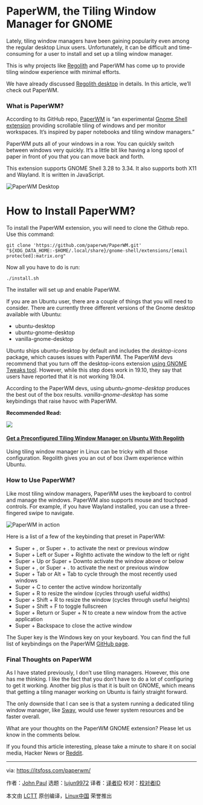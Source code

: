 [#]: collector: (lujun9972)
[#]: translator: ( )
[#]: reviewer: ( )
[#]: publisher: ( )
[#]: url: ( )
[#]: subject: (PaperWM, the Tiling Window Manager for GNOME)
[#]: via: (https://itsfoss.com/paperwm/)
[#]: author: (John Paul https://itsfoss.com/author/john/)

PaperWM, the Tiling Window Manager for GNOME
======

Lately, tiling window managers have been gaining popularity even among the regular desktop Linux users. Unfortunately, it can be difficult and time-consuming for a user to install and set up a tiling window manager.

This is why projects like [Regolith][1] and PaperWM has come up to provide tiling window experience with minimal efforts.

We have already discussed [Regolith desktop][2] in details. In this article, we’ll check out PaperWM.

### What is PaperWM?

According to its GitHub repo, [PaperWM][3] is “an experimental [Gnome Shell extension][4] providing scrollable tiling of windows and per monitor workspaces. It’s inspired by paper notebooks and tiling window managers.”

PaperWM puts all of your windows in a row. You can quickly switch between windows very quickly. It’s a little bit like having a long spool of paper in front of you that you can move back and forth.

This extension supports GNOME Shell 3.28 to 3.34. It also supports both X11 and Wayland. It is written in JavaScript.

![PaperWM Desktop][5]

# How to Install PaperWM?

To install the PaperWM extension, you will need to clone the Github repo. Use this command:

```
git clone 'https://github.com/paperwm/PaperWM.git' "${XDG_DATA_HOME:-$HOME/.local/share}/gnome-shell/extensions/[email protected]:matrix.org"
```

Now all you have to do is run:

```
./install.sh
```

The installer will set up and enable PaperWM.

If you are an Ubuntu user, there are a couple of things that you will need to consider. There are currently three different versions of the Gnome desktop available with Ubuntu:

  * ubuntu-desktop
  * ubuntu-gnome-desktop
  * vanilla-gnome-desktop



Ubuntu ships ubuntu-desktop by default and includes the _desktop-icons_ package, which causes issues with PaperWM. The PaperWM devs recommend that you turn off the desktop-icons extension [using GNOME Tweaks tool][6]. However, while this step does work in 19.10, they say that users have reported that it is not working 19.04.

According to the PaperWM devs, using _ubuntu-gnome-desktop_ produces the best out of the box results. _vanilla-gnome-desktop_ has some keybindings that raise havoc with PaperWM.

**Recommended Read:**

![][7]

#### [Get a Preconfigured Tiling Window Manager on Ubuntu With Regolith][2]

Using tiling window manager in Linux can be tricky with all those configuration. Regolith gives you an out of box i3wm experience within Ubuntu.

### How to Use PaperWM?

Like most tiling window managers, PaperWM uses the keyboard to control and manage the windows. PaperWM also supports mouse and touchpad controls. For example, if you have Wayland installed, you can use a three-fingered swipe to navigate.

![PaperWM in action][8]

Here is a list of a few of the keybinding that preset in PaperWM:

  * Super + , or Super + . to activate the next or previous window
  * Super + Left or Super + Rightto activate the window to the left or right
  * Super + Up or Super + Downto activate the window above or below
  * Super + , or Super + . to activate the next or previous window
  * Super + Tab or Alt + Tab to cycle through the most recently used windows
  * Super + C to center the active window horizontally
  * Super + R to resize the window (cycles through useful widths)
  * Super + Shift + R to resize the window (cycles through useful heights)
  * Super + Shift + F to toggle fullscreen
  * Super + Return or Super + N to create a new window from the active application
  * Super + Backspace to close the active window



The Super key is the Windows key on your keyboard. You can find the full list of keybindings on the PaperWM [GitHub page][9].

### Final Thoughts on PaperWM

As I have stated previously, I don’t use tiling managers. However, this one has me thinking. I like the fact that you don’t have to do a lot of configuring to get it working. Another big plus is that it is built on GNOME, which means that getting a tiling manager working on Ubuntu is fairly straight forward.

The only downside that I can see is that a system running a dedicated tiling window manager, like [Sway][10], would use fewer system resources and be faster overall.

What are your thoughts on the PaperWM GNOME extension? Please let us know in the comments below.

If you found this article interesting, please take a minute to share it on social media, Hacker News or [Reddit][11].

--------------------------------------------------------------------------------

via: https://itsfoss.com/paperwm/

作者：[John Paul][a]
选题：[lujun9972][b]
译者：[译者ID](https://github.com/译者ID)
校对：[校对者ID](https://github.com/校对者ID)

本文由 [LCTT](https://github.com/LCTT/TranslateProject) 原创编译，[Linux中国](https://linux.cn/) 荣誉推出

[a]: https://itsfoss.com/author/john/
[b]: https://github.com/lujun9972
[1]: https://regolith-linux.org/
[2]: https://itsfoss.com/regolith-linux-desktop/
[3]: https://github.com/paperwm/PaperWM
[4]: https://itsfoss.com/gnome-shell-extensions/
[5]: https://i2.wp.com/itsfoss.com/wp-content/uploads/2020/01/paperwm-desktop.png?ssl=1
[6]: https://itsfoss.com/gnome-tweak-tool/
[7]: https://i0.wp.com/itsfoss.com/wp-content/uploads/2019/09/regolith-linux.png?fit=800%2C450&ssl=1
[8]: https://i2.wp.com/itsfoss.com/wp-content/uploads/2020/01/paperwm-desktop2.png?fit=800%2C450&ssl=1
[9]: https://github.com/paperwm/PaperWM#usage
[10]: https://itsfoss.com/sway-window-manager/
[11]: https://reddit.com/r/linuxusersgroup
